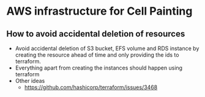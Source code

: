 # AWS infrastructure for Cell Painting 

## How to avoid accidental deletion of resources

- Avoid accidental deletion of S3 bucket, EFS volume and RDS instance by creating the resource ahead of time and only providing the ids to terraform. 
- Everything apart from creating the instances should happen using terraform
- Other ideas 
  - https://github.com/hashicorp/terraform/issues/3468

